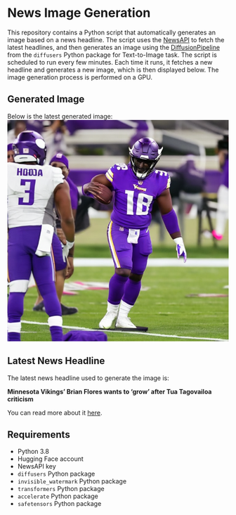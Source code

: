 # News Image Generation
This repository contains a Python script that automatically generates an image based on a news headline. The script uses the [NewsAPI](https://newsapi.org/) to fetch the latest headlines, and then generates an image using the [DiffusionPipeline](https://github.com/huggingface/diffusers) from the `diffusers` Python package for Text-to-Image task.
The script is scheduled to run every few minutes. Each time it runs, it fetches a new headline and generates a new image, which is then displayed below. The image generation process is performed on a GPU.

## Generated Image
Below is the latest generated image:
![Generated Image](image.png)

## Latest News Headline
The latest news headline used to generate the image is:

**Minnesota Vikings’ Brian Flores wants to ‘grow’ after Tua Tagovailoa criticism**

You can read more about it [here](https://news.google.com/rss/articles/CBMimgFBVV95cUxQdGlxTThkWlFqNmZNODF6SHAxc0VWc3pJWk1ST3Z0eTdFcDhhcERoZzI0ZWplUG1GSFF0dG9hNUREU1dTNXVCU1RWZTBMYjQ4S0RYRWloVWg2ZlMwUDJlWHNxQW1QUUxMeHRiUlEySmZSZmEtenNUelFFUlZ6NFdzb3E0RHNhd3FpT0d0S2xQOHlidlFmNGF1dFZB0gGQAUFVX3lxTFBHbVROZ3VlWklINm1CdDZzMnltTi1XMDlOZWpvVE5KOHhBN1dfR3VzOS1QUXVtZ3VnQ29KbU1TNXYxSExiaUxLNW1yREQ2ZWF4bVFMSmM5RzQxbnVJZWxNMUtCemx5ejNGZDdYeWJCQldwVWQ3Q1I3VFpvUzdROEhZXy14WERvU2tLMzA3eE9yXw?oc=5).

## Requirements
- Python 3.8
- Hugging Face account
- NewsAPI key
- `diffusers` Python package
- `invisible_watermark` Python package
- `transformers` Python package
- `accelerate` Python package
- `safetensors` Python package
